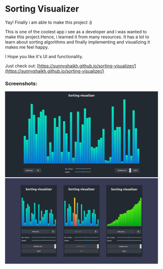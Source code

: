 # Sorting Visualizer
Yay! Finally i am able to make this project **:)**

This is one of the coolest app i see as a developer and i was wanted to make this project.Hence, i learned it from many resources. It has a lot to learn about sorting algorithms and finally implementing and visualizing it makes me feel happy.

I Hope you like it's UI and functionality.

Just check out: [https://sunnyshaikh.github.io/sorting-visualizer/](https://sunnyshaikh.github.io/sorting-visualizer/)

### Screenshots:
<img src="src/desktop-preview.png" />
<img src="src/mobile-preview.png" />

